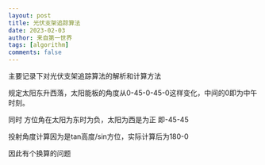 ```yaml
---
layout: post
title: 光伏支架追踪算法
date: 2023-02-03
author: 来自第一世界
tags: [algorithm]
comments: false
---
```

主要记录下对光伏支架追踪算法的解析和计算方法

规定太阳东升西落，太阳能板的角度从0-45-0-45-0这样变化，中间的0即为中午时刻。

同时 方位角在太阳为东时为负，太阳为西是为正 即-45-45

投射角度计算因为是tan高度/sin方位，实际计算后为180-0

因此有个换算的问题

